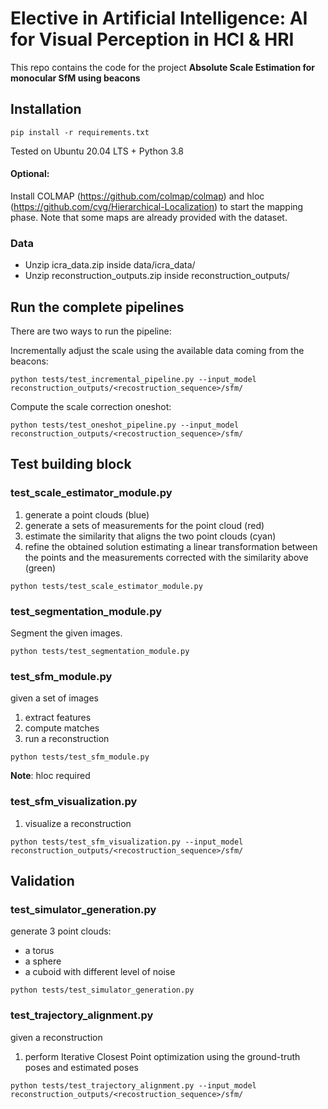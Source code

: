 # Elective in Artificial Intelligence: AI for Visual Perception in HCI & HRI

This repo contains the code for the project **Absolute Scale Estimation for monocular SfM using beacons**



## Installation

```
pip install -r requirements.txt
```

Tested on Ubuntu 20.04 LTS + Python 3.8

#### Optional:
Install COLMAP (https://github.com/colmap/colmap) and hloc (https://github.com/cvg/Hierarchical-Localization) to start the mapping phase. Note that some maps are already provided with the dataset.

### Data
- Unzip icra_data.zip inside data/icra_data/
- Unzip reconstruction_outputs.zip inside reconstruction_outputs/

## Run the complete pipelines

There are two ways to run the pipeline:


Incrementally adjust the scale using the available data coming from the beacons:
```
python tests/test_incremental_pipeline.py --input_model reconstruction_outputs/<recostruction_sequence>/sfm/
```


Compute the scale correction oneshot:
```
python tests/test_oneshot_pipeline.py --input_model reconstruction_outputs/<recostruction_sequence>/sfm/
```



## Test building block

### test_scale_estimator_module.py
1. generate a point clouds (blue)
2. generate a sets of measurements for the point cloud (red)
3. estimate the similarity that aligns the two point clouds (cyan)
4. refine the obtained solution estimating a linear transformation between the points and the measurements corrected with the similarity above (green)

```
python tests/test_scale_estimator_module.py
```

### test_segmentation_module.py
Segment the given images.

```
python tests/test_segmentation_module.py
```

### test_sfm_module.py
given a set of images
1. extract features
2. compute matches
3. run a reconstruction

```
python tests/test_sfm_module.py
```

**Note**: hloc required

### test_sfm_visualization.py
1. visualize a reconstruction

```
python tests/test_sfm_visualization.py --input_model reconstruction_outputs/<recostruction_sequence>/sfm/
```

## Validation

### test_simulator_generation.py
generate 3 point clouds:
- a torus 
- a sphere
- a cuboid
with different level of noise

```
python tests/test_simulator_generation.py
```

### test_trajectory_alignment.py
given a reconstruction
1. perform Iterative Closest Point optimization using the ground-truth poses and estimated poses

```
python tests/test_trajectory_alignment.py --input_model reconstruction_outputs/<recostruction_sequence>/sfm/
```
